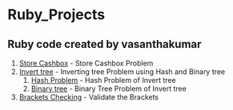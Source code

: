 # Ruby_Projects

## Ruby code created by vasanthakumar

1. [Store Cashbox](https://github.com/vasanthakumar-a/Ruby_Projects/tree/master/Store_Cashbox/) - Store Cashbox Problem
2. [Invert tree](https://github.com/vasanthakumar-a/Ruby_Projects/tree/master/Invert_tree) - Inverting tree Problem using Hash and Binary tree
    1. [Hash Problem](https://github.com/vasanthakumar-a/Ruby_Projects/blob/master/Invert_tree/hash_manipulate.rb) - Hash Problem of Invert tree
    2. [Binary tree](https://github.com/vasanthakumar-a/Ruby_Projects/blob/master/Invert_tree/binary_tree_solution.rb) - Binary Tree Problem of Invert tree
3. [Brackets Checking](https://github.com/vasanthakumar-a/Ruby_Projects/tree/master/Brackets_matching) - Validate the Brackets
